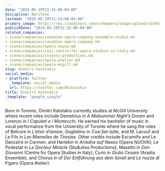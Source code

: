 ```yaml
---
date: "2015-05-29T11:25:00-04:00"
discipline: Baritone
lastmod: "2015-05-29T11:25:00-04:00"
primary_image: https://res.cloudinary.com/schmopera/image/upload/v1545409169/media/webhook-uploads/1432912954939/dimitri.jpg.jpg
publishDate: "2015-05-29T11:25:00-04:00"
related_companies:
- scene/companies/canadian-opera-company-ensemble-studio.md
- scene/companies/canadian-opera-company.md
- scene/companies/opera-nuova.md
- scene/companies/cosi-centre-for-opera-studies-in-italy.md
- scene/companies/stujess-productions.md
- scene/companies/opera-atelier.md
- scene/companies/opera-mcgill.md
slug: dimitri-katotakis
social_media:
- platform: Twitter
  _template: social_media
  url: https://twitter.com/DKatotakis
title: Dimitri Katotakis
_template: "people_single"
---
```


Born in Toronto, Dimitri Katotakis currently studies at McGill University where recent roles include Demetrius in *A Midsummer Night’s Dream* and Lorenzo in *I Capuleti e i Montecchi*. He earned his bachelor of music in vocal performance from the University of Toronto where he sang the roles of Belcore in *L’elisir d’amore*, Guglielmo in *Così fan tutte*, and M. Lacouf and Le Fils in *Les Mamelles de Tiresias*. Other credits include Escamillo and Le Dancaïre in *Carmen*, and Harlekin in *Ariadne auf Naxos* (Opera NUOVA); Le Podestat in *Le Docteur Miracle* (Stu&Jess Productions); Masetto in *Don Giovanni* (Centre for Opera Studies in Italy); Curio in *Giulio Cesare* (Aradia Ensemble); and Chorus in of *Der Entführung aus dem Serail* and *Le nozze di Figaro* (Opera Atelier).
